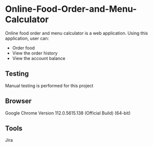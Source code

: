 # Online-Food-Order-and-Menu-Calculator
Online food order and menu calculator is a web application. Using this application, user can:
* Order food
* View the order history
* View the account balance
## Testing
Manual testing is performed for this project
## Browser
Google Chrome Version 112.0.5615.138 (Official Build) (64-bit)
## Tools
Jira
